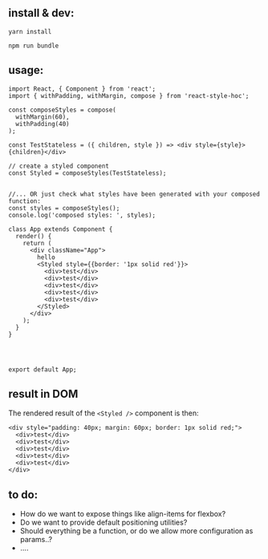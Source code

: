 ## install & dev:

`yarn install`

`npm run bundle`

## usage:

```
import React, { Component } from 'react';
import { withPadding, withMargin, compose } from 'react-style-hoc';

const composeStyles = compose(
  withMargin(60),
  withPadding(40)
);

const TestStateless = ({ children, style }) => <div style={style}>{children}</div>

// create a styled component
const Styled = composeStyles(TestStateless);


//... OR just check what styles have been generated with your composed function:
const styles = composeStyles();
console.log('composed styles: ', styles);

class App extends Component {
  render() {
    return (
      <div className="App">
        hello
        <Styled style={{border: '1px solid red'}}>
          <div>test</div>
          <div>test</div>
          <div>test</div>
          <div>test</div>
          <div>test</div>
        </Styled>
      </div>
    );
  }
}




export default App;

```

## result in DOM

The rendered result of the `<Styled />` component is then:

```
<div style="padding: 40px; margin: 60px; border: 1px solid red;">
  <div>test</div>
  <div>test</div>
  <div>test</div>
  <div>test</div>
  <div>test</div>
</div>
```




## to do:
- How do we want to expose things like align-items for flexbox?
- Do we want to provide default positioning utilities?
- Should everything be a function, or do we allow more configuration as params..?
- ....

